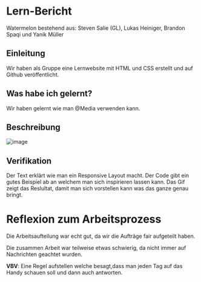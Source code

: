 # Lern-Bericht
Watermelon bestehend aus: Steven Salie (GL), Lukas Heiniger, Brandon Spaqi und Yanik Müller 
## Einleitung

Wir haben als Gruppe eine Lernwebsite mit HTML und CSS erstellt und auf Github veröffentlicht.
## Was habe ich gelernt?
Wir haben gelernt wie man @Media verwenden kann.
## Beschreibung
![image](https://github.com/FazeGlizzy/LA1600_Watermelon/assets/111046453/ec8ca8ae-9161-41b8-9799-833bb56946f0)



## Verifikation

Der Text erklärt wie man ein Responsive Layout macht.
Der Code gibt ein gutes Beispiel ab an welchem man sich inspirieren lassen kann.
Das Gif zeigt das Reslultat, damit man sich vorstellen kann was das ganze genau bringt.

# Reflexion zum Arbeitsprozess

Die Arbeitsaufteilung war echt gut, da wir die Aufträge fair aufgeteilt haben.

Die zusammen Arbeit war teilweise etwas schwierig, da nicht immer auf Nachrichten geachtet wurden. 

**VBV**: Eine Regel aufstellen welche besagt,dass man jeden Tag auf das Handy schauen soll und dann auch antworten.

